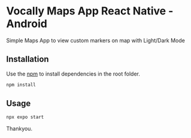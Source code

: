 # Vocally Maps App React Native - Android

Simple Maps App to view custom markers on map with Light/Dark Mode

## Installation

Use the [npm](https://nodejs.org/en/download/) to install dependencies in the root folder.

```bash
npm install
```

## Usage

```python
npx expo start
```

Thankyou.